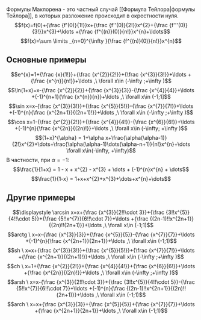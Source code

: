 Формулы Маклорена - это частный случай [[Формула Тейлора|формулы Тейлора]], в которых разложение происходит в окрестности нуля.
$$f(x)=f(0)+{\frac {f'(0)}{1!}}x+{\frac {f''(0)}{2!}}x^{2}+{\frac {f'''(0)}{3!}}x^{3}+\ldots +{\frac {f^{(n)}(0)}{n!}}x^{n}+\ldots$$$$f(x)=\sum \limits _{n=0}^{\infty }{\frac {f^{(n)}(0)}{n!}}x^{n}$$
## Основные примеры
$$e^{x}=1+{\frac {x}{1!}}+{\frac {x^{2}}{2!}}+{\frac {x^{3}}{3!}}+\ldots +{\frac {x^{n}}{n!}}+\ldots ,\ \forall x\in (-\infty ;+\infty )$$
$$\ln(1+x)=x-{\frac {x^{2}}{2}}+{\frac {x^{3}}{3}}-{\frac {x^{4}}{4}}+\ldots +(-1)^{n+1}{\frac {x^{n}}{n}}+\ldots ,\ \forall x\in (-1;1]$$
$$\sin x=x-{\frac {x^{3}}{3!}}+{\frac {x^{5}}{5!}}-{\frac {x^{7}}{7!}}+\ldots +(-1)^{n}{\frac {x^{2n+1}}{(2n+1)!}}+\ldots ,\ \forall x\in (-\infty ;+\infty )$$
$$\cos x=1-{\frac {x^{2}}{2!}}+{\frac {x^{4}}{4!}}-{\frac {x^{6}}{6!}}+\ldots +(-1)^{n}{\frac {x^{2n}}{(2n)!}}+\ldots ,\ \forall x\in (-\infty; +\infty )$$
$$(1+x)^{\alpha} = 1+\alpha x+\frac{\alpha(\alpha-1)}{2!}x^{2}+\dots+\frac{\alpha(\alpha-1)\dots(\alpha-n+1)}{n!}x^{n}+\dots \forall x\in(-\infty, +\infty)$$
В частности, при $\alpha = -1$:
$$\frac{1}{1+x} = 1 - x + x^{2} - x^{3} + \dots + (-1)^{n}x^{n} + \dots$$
$$\frac{1}{1-x} = 1+x+x^{2}+x^{3}+\dots+x^{n}+\dots$$
## Другие примеры
$$\displaystyle \arcsin x=x+{\frac {x^{3}}{2!!\cdot 3}}+{\frac {3!!x^{5}}{4!!\cdot 5}}+{\frac {5!!x^{7}}{6!!\cdot 7}}+\ldots +{\frac {(2n-1)!!x^{2n+1}}{(2n)!!(2n+1)}}+\ldots ,\ \forall x\in (-1;1)$$
$$arctg \ x=x-{\frac {x^{3}}{3}}+{\frac {x^{5}}{5}}-{\frac {x^{7}}{7}}+\ldots +(-1)^{n}{\frac {x^{2n+1}}{2n+1}}+\ldots ,\ \forall x\in (-1;1)$$
$$sh \ x=x+{\frac {x^{3}}{3!}}+{\frac {x^{5}}{5!}}+{\frac {x^{7}}{7!}}+\ldots +{\frac {x^{2n+1}}{(2n+1)!}}+\ldots ,\ \forall x\in (-\infty ;+\infty )$$
$$ch \ x=1+{\frac {x^{2}}{2!}}+{\frac {x^{4}}{4!}}+{\frac {x^{6}}{6!}}+\ldots +{\frac {x^{2n}}{(2n)!}}+\ldots ,\ \forall x\in (-\infty ;+\infty )$$
$$arsh \ x=x-{\frac {x^{3}}{2!!\cdot 3}}+{\frac {3!!x^{5}}{4!!\cdot 5}}-{\frac {5!!x^{7}}{6!!\cdot 7}}+\ldots +(-1)^{n}{\frac {(2n-1)!!x^{2n+1}}{(2n)!!(2n+1)}}+\ldots ,\ \forall x\in (-1;1)$$
$$arch \ x=x+{\frac {x^{3}}{3}}+{\frac {x^{5}}{5}}+{\frac {x^{7}}{7}}+\ldots +{\frac {x^{2n+1}}{2n+1}}+\ldots ,\ \forall x\in (-1;1)$$
